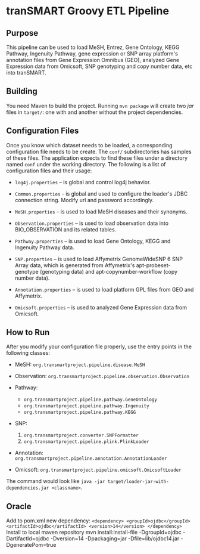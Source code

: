 tranSMART Groovy ETL Pipeline
=============================

Purpose
--------------

This pipeline can be used to load MeSH, Entrez, Gene Ontology, KEGG Pathway,
Ingenuity Pathway, gene expression or SNP array platform's annotation files from
Gene Expression Omnibus (GEO), analyzed Gene Expression data from Omicsoft, SNP
genotyping and copy number data, etc into tranSMART.

Building
--------

You need Maven to build the project. Running `mvn package` will create two _jar_
files in `target/`: one with and another without the project dependencies.

Configuration Files
---------------------

Once you know which dataset needs to be loaded, a corresponding configuration
file needs to be create. The `conf/` subdirectories has samples of these files.
The application expects to find these files under a directory named `conf` under
the working directory. The following is a list of configuration files and their
usage:

  * `log4j.properties` – is global and control log4j behavior.

  * `Common.properties`  - is global and used to configure the loader's JDBC
	connection string.  Modify url and password accordingly.

  * `MeSH.properties` – is used to load MeSH diseases and their synonyms.

  * `Observation.properties` – is used to load observation data into
	BIO\_OBSERVATION and its related tables.

  * `Pathway.properties` – is used to load Gene Ontology, KEGG and Ingenuity
	Pathway data.

  * `SNP.properties` – is used to load Affymetrix GenomeWideSNP 6 SNP Array
	data, which is generated from Affymetrix's apt-probeset-genotype (genotyping
	data) and  apt-copynumber-workflow (copy number data).

  * `Annotation.properties` – is used to load platform GPL files from GEO and
	Affymetrix.

  * `Omicsoft.properties` – is used to analyzed Gene Expression data from
	Omicsoft.


How to Run
---------------

After you modify your configuration file properly, use the entry points in the
following classes:

  * MeSH: `org.transmartproject.pipeline.disease.MeSH`

  * Observation: `org.transmartproject.pipeline.observation.Observation`

  * Pathway:
	* `org.transmartproject.pipeline.pathway.GeneOntology`
	* `org.transmartproject.pipeline.pathway.Ingenuity`
	* `org.transmartproject.pipeline.pathway.KEGG`

  * SNP:
	1. `org.transmartproject.converter.SNPFormatter`
	2. `org.transmartproject.pipeline.plink.PlinkLoader`

  * Annotation: `org.transmartproject.pipeline.annotation.AnnotationLoader`

  * Omicsoft: `org.transmartproject.pipeline.omicsoft.OmicsoftLoader`

The command would look like `java -jar target/loader-jar-with-dependencies.jar
<classname>`.

Oracle
---------------
Add to pom.xml new dependency:
`
<dependency>
    <groupId>ojdbc</groupId>
    <artifactId>ojdbc</artifactId>
    <version>14</version>
</dependency>
`
Install to local maven repository
mvn install:install-file -DgroupId=ojdbc -DartifactId=ojdbc -Dversion=14 -Dpackaging=jar -Dfile=lib/ojdbc14.jar -DgeneratePom=true
